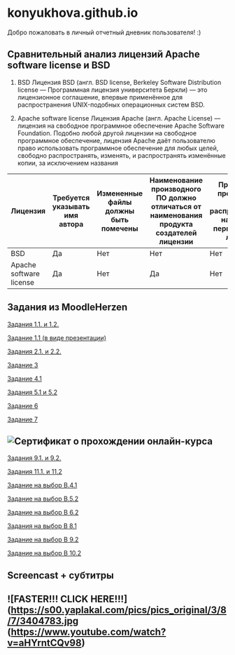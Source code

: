 # konyukhova.github.io
Добро пожаловать в личный отчетный дневник пользователя! :)



## Сравнительный анализ лицензий Apache software license и BSD

1. BSD
Лицензия BSD (англ. BSD license, Berkeley Software Distribution license — Программная лицензия университета Беркли) — это лицензионное соглашение, впервые применённое для распространения UNIX-подобных операционных систем BSD.

2. Apache software license
Лицензия Apache (англ. Apache License) — лицензия на свободное программное обеспечение Apache Software Foundation.
Подобно любой другой лицензии на свободное программное обеспечение, лицензия Apache даёт пользователю право использовать программное обеспечение для любых целей, свободно распространять, изменять, и распространять изменённые копии, за исключением названия


Лицензия | Требуется   указывать имя автора | Измененные   файлы должны быть помечены | Наименование   производного ПО должно отличаться от   наименования продукта создателей   лицензии | Производные   произведения должны распространяться   на условиях первоначальной лицензии | Указана   территория, на которую предоставляется   лицензия | Отсутствие   гарантий на ПО
-- | -- | -- | -- | -- | -- | --
BSD | Да | Нет | Нет | Нет | Нет | Да
Apache   software license | Да | Нет | Да | Нет | Нет | Да

## Задания из MoodleHerzen

[Задания 1.1. и 1.2.](https://drive.google.com/file/d/1ctWOHxAqdyYcjhdqtDnn9gamInxaoq1c/view?usp=sharing)

[Задание 1.1 (в виде презентации)](https://drive.google.com/file/d/1yKH1aDrSJXpyHLcCAhOJ_vGAx3URXle4/view?usp=sharing)

[Задания 2.1. и 2.2.](https://drive.google.com/file/d/153w9qhNWpBjNpXrk2I1abizcT2NY5kPX/view?usp=sharing)

[Задание 3](https://drive.google.com/file/d/1chwUHFgM6QvBZscu5Y4d9HNvbAWVukz2/view?usp=sharing)

[Задание 4.1](https://drive.google.com/file/d/1gSbj_r8weSm-8-Ivhd_nKUKxrTR0szcP/view?usp=sharing) 

[Задания 5.1 и 5.2](https://drive.google.com/file/d/1c146CBWmR87kV1eU72xYYbgAz4F7i5ZH/view?usp=sharing)

[Задание 6](https://drive.google.com/file/d/1OopqzB6kteH5igPUM1QKkkl_bUYbz0AA/view?usp=sharing)

[Задание 7](https://drive.google.com/file/d/1cZeTuAUacbJ4G1WT0NSDVNNycQPGHq4j/view?usp=sharing)

## ![Сертификат о прохождении онлайн-курса](https://pp.userapi.com/c850024/v850024808/d442d/7Qd0-CnHagE.jpg)

[Задания 9.1. и 9.2.](https://drive.google.com/file/d/1C7iJzOchvDgin63gO6X4KOTgS1lFoTW_/view?usp=sharing)

[Задания 11.1. и 11.2](https://drive.google.com/file/d/1BbtJzLDzVRcwND4_5aW4Uv7Rt7sg4YHd/view?usp=sharing)

[Задание на выбор В.4.1](https://drive.google.com/file/d/1DNK-Zbt0zhkm79waIwo69mg2-q2XqJua/view?usp=sharing)

[Задание на выбор В.5.2](https://drive.google.com/file/d/1QJ_YtIEqBRZd4FX4BzpJtpKSGt-Y4xzi/view?usp=sharing)

[Задание на выбор В 6.2](https://drive.google.com/file/d/16zxsn8T10k-GBNydAichWgSnwFjdqB6X/view?usp=sharing)

[Задания на выбор В 8.1](https://drive.google.com/file/d/1lDInvWK5LxONFx08iW5Ydd9MTBu1DcVt/view?usp=sharing)

[Задание на выбор В 9.2](https://drive.google.com/file/d/1_m_q3lnZ5n8_S1thK5ix-0dHvPecNsP7/view?usp=sharing)

[Задание на выбор В 10.2](https://drive.google.com/file/d/1zX1QtwxWm_rl5q-IykyC5P2p4oU3EA9D/view?usp=sharing)

## Screencast + cубтитры

## ![FASTER!!! CLICK HERE!!!](https://s00.yaplakal.com/pics/pics_original/3/8/7/3404783.jpg (https://www.youtube.com/watch?v=aHYrntCQv98)
